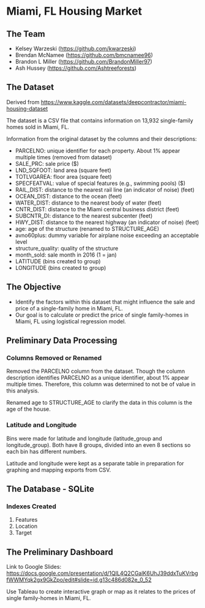 # Miami, FL Housing Market

## The Team
* Kelsey Warzeski (https://github.com/kwarzeski)
* Brendan McNamee (https://github.com/bmcnamee96)
* Brandon L Miller (https://github.com/BrandonMiller97)
* Ash Hussey (https://github.com/Ashtreeforests)

## The Dataset
Derived from https://www.kaggle.com/datasets/deepcontractor/miami-housing-dataset

The dataset is a CSV file that contains information on 13,932 single-family homes sold in Miami, FL.

Information from the original dataset by the columns and their descriptions:

* PARCELNO: unique identifier for each property. About 1% appear multiple times (removed from dataset)
* SALE_PRC: sale price ($)
* LND_SQFOOT: land area (square feet)
* TOTLVGAREA: floor area (square feet)
* SPECFEATVAL: value of special features (e.g., swimming pools) ($)
* RAIL_DIST: distance to the nearest rail line (an indicator of noise) (feet)
* OCEAN_DIST: distance to the ocean (feet)
* WATER_DIST: distance to the nearest body of water (feet)
* CNTR_DIST: distance to the Miami central business district (feet)
* SUBCNTR_DI: distance to the nearest subcenter (feet)
* HWY_DIST: distance to the nearest highway (an indicator of noise) (feet)
* age: age of the structure (renamed to STRUCTURE_AGE)
* avno60plus: dummy variable for airplane noise exceeding an acceptable level
* structure_quality: quality of the structure
* month_sold: sale month in 2016 (1 = jan)
* LATITUDE (bins created to group)
* LONGITUDE (bins created to group)

## The Objective
* Identify the factors within this dataset that might influence the sale and price of a single-family home in Miami, FL.
* Our goal is to calculate or predict the price of single family-homes in Miami, FL using logistical regression model.

## Preliminary Data Processing

### Columns Removed or Renamed

Removed the PARCELNO column from the dataset. Though the column description identifies PARCELNO as a unique identifier, about 1% appear multiple times. Therefore, this column was determined to not be of value in this analysis. 

Renamed age to STRUCTURE_AGE to clarify the data in this column is the age of the house. 

### Latitude and Longitude 

Bins were made for latitude and longitude (latitude_group and longitude_group). Both have 8 groups, divided into an even 8 sections so each bin has different numbers. 

Latitude and longitude were kept as a separate table in preparation for graphing and mapping exports from CSV.

## The Database - SQLite 

### Indexes Created

1. Features
2. Location
3. Target

## The Preliminary Dashboard

Link to Google Slides: https://docs.google.com/presentation/d/1QIL4Q2CGalK6UhJ39ddxTuKVrbgfWWMYqk2gx9GkZpo/edit#slide=id.g13c486d082e_0_52

Use Tableau to create interactive graph or map as it relates to the prices of single family-homes in Miami, FL. 

